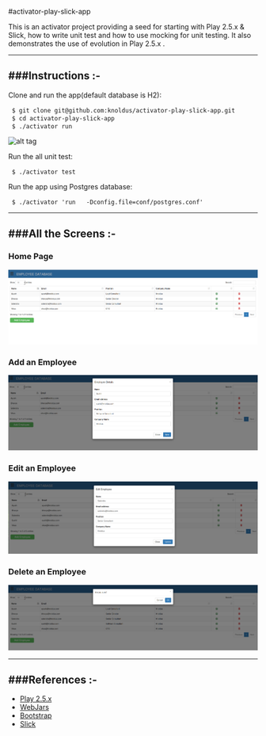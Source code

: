 #activator-play-slick-app

This is an activator project providing a seed for starting with Play 2.5.x & Slick, how to write unit test and how to use mocking for unit testing. It also demonstrates the use of evolution in Play 2.5.x .


-----------------------------------------------------------------------
###Instructions :-
-----------------------------------------------------------------------
Clone and run the app(default database is H2):

     $ git clone git@github.com:knoldus/activator-play-slick-app.git
     $ cd activator-play-slick-app
     $ ./activator run
    
![alt tag](/public/images/evolutions.png)
    
 Run the all unit test:

     $ ./activator test
    
Run the app using Postgres database:

     $ ./activator 'run   -Dconfig.file=conf/postgres.conf'
    
-----------------------------------------------------------------------
###All the Screens :-
-----------------------------------------------------------------------
### Home Page

![alt tag](/activator-play-slick-app/public/images/homepage.png)

### Add an Employee

![alt tag](/activator-play-slick-app/public/images/AddEmployee.png)

### Edit an Employee

![alt tag](/activator-play-slick-app/public/images/EditEmployee.png)

### Delete an Employee

![alt tag](/activator-play-slick-app/public/images/DeleteEmployee.png)

-----------------------------------------------------------------------
###References :-
-----------------------------------------------------------------------

* [Play 2.5.x](http://www.playframework.com)
* [WebJars](http://www.webjars.org/)
* [Bootstrap](http://getbootstrap.com/css/)
* [Slick](http://slick.typesafe.com/)
